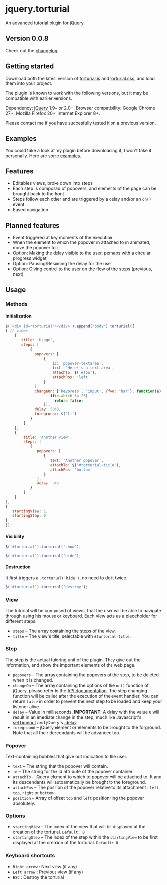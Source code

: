 jquery.torturial
================

An advanced tutorial plugin for jQuery.

Version 0.0.8
-------------

Check out the [changelog](CHANGELOG.md).


Getting started
---------------

Download both the latest version of [torturial.js](torturial.js) and [torturial.css](torturial.css), and load them into your project.

The plugin is known to work with the following versions, but it may be compatible with earlier versions.

Dependency: [jQuery](http://jquery.com/download/) 1.9+ or 2.0+.
Browser compatibility: Google Chrome 27+, Mozilla Firefox 20+, Internet Explorer 8+.

Please contact me if you have succesfully tested it on a previous version.

Examples
--------

You could take a look at my plugin before downloading it, I won't take it personally. Here are some [examples](http://nmussy.github.io/jquery.torturial/).

Features
--------

* Editables views, broke down into steps
* Each step is composed of popovers, and elements of the page can be brought back to the front
* Steps follow each other and are triggered by a delay and/or an `on()` event
* Eased navigation

Planned features
----------------

* Event triggered at key moments of the execution
* When the element to which the popover in attached to in animated, move the popover too
* Option: Making the delay visible to the user, perhaps with a circular progress widget
* Option: Pausing/Resuming the delay for the user
* Option: Giving control to the user on the flow of the steps (previous, next)

Usage
-----

### Methods

#### Initialization

```javascript
$('<div id="torturial"></div>').append('body').torturial({
[ // views
    {
       title: 'Usage',
       steps: [
           {
             popovers: [
                 {
                     id: 'popover-textarea',
                     text: 'Here\'s a text area',
                     attachTo: $('#foo'),
                     attachPos: 'left'
                 }
             ],
             changeOn: ['keypress', 'input', {foo: 'bar'}, function(e) {
                    if(e.which != 23)
                      return false;
                 }],
             delay: 5000,
             foreground: $('li')
           }
        ]
    },
    {
        title: 'Another view',
        steps: [
           {
              popovers: [
                 {
                    text: 'Another popover',
                    attachTo: $('#torturial-title'),
                    attachPos: 'bottom'
                 }
              ],
              delay: 300
           }
        ]
    }
],
{
   startingView: 1,
   startingStep: 0
}
]);
```

#### Visibility


```javascript
$('#torturial').torturial('show');

$('#torturial').torturial('hide');
```

#### Destruction

It first triggers a `.torturial('hide')`, no need to do it twice.

```javascript
$('#torturial').torturial('destroy');
```

### View

The tutorial will be composed of views, that the user will be able to navigate through using his mouse or keyboard. 
Each view acts as a placeholder for different steps.

* `steps` – The array containing the steps of the view.
* `title` – The view's title, selectable with `#turtorial-title`.

### Step

The step is the actual tutoring unit of the plugin.
They give out the information, and show the important elements of the web page.

* `popovers` – The array containing the popovers of the step, to be deleted when it is changed.
* `changeOn` – The array containing the options of the `on()` function of jQuery, please refer to the [API documentation](http://api.jquery.com/on/).
The step changing function will be called after the execution of the event handler. You can return `false` in order to prevent the next step to be loaded and keep your listener alive.
* `delay` – Value in milliseconds. __IMPORTANT__: A delay with the value `0` will result in an imediate change in the step, much like Javascript's [setTimeout](http://www.w3schools.com/jsref/met_win_settimeout.asp) and jQuery's [.delay](http://api.jquery.com/delay/).
* `foreground` – jQuery element or elements to be brought to the forground. Note that all their descendants will be advanced too.

### Popover

Text-containing bubbles that give out indication to the user.

* `text` – The string that the popover will contain.
* `id` – The string for the id attribute of the popover container.
* `attachTo` – jQuery element to which to popover will be attached to. It and its descendants will autoamatically be brought to the foreground.
* `attachPos` – The position of the popover relative to its attachment : `left`, `top`, `right` or `bottom`.
* `position` – Array of offset `top` and `left` positionning the popover absolutely.

### Options

* `startingView` – The index of the view that will be displayed at the creation of the torturial. `Default: 0`
* `startingStep` – The index of the step within the `startingView` to be first displayed at the creation of the torturial. `Default: 0`


### Keyboard shortcuts

* `Right arrow` : Next view (if any)
* `Left arrow` : Previous view (if any)
* `ESC` : Destroy the torturial